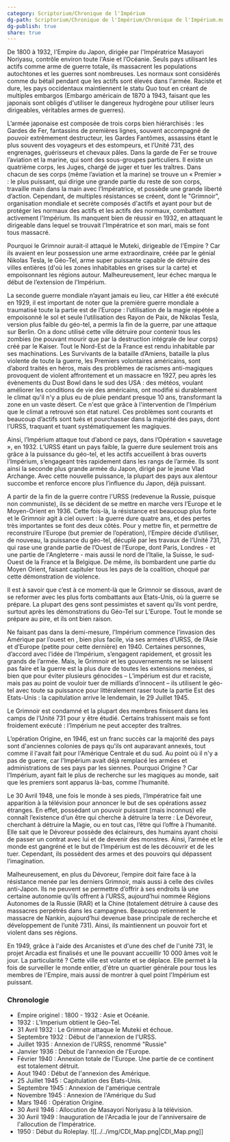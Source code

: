 ```yaml
---
category: Scriptorium/Chronique de l'Impérium
dg-path: Scriptorium/Chronique de l'Impérium/Chronique de l'Impérium.md
dg-publish: true
share: true
---
```



De 1800 à 1932, l'Empire du Japon, dirigée par l'Impératrice Masayori Noriyasu, contrôle environ toute l'Asie et l’Océanie. Seuls pays utilisant les actifs comme arme de guerre totale, ils massacrent les populations autochtones et les guerres sont nombreuses. Les normaux sont considérés comme du bétail pendant que les actifs sont élevés dans l'armée. Raciste et dure, les pays occidentaux maintiennent le statu Quo tout en créant de multiples embargos (Embargo américain de 1870 à 1943, faisant que les japonais sont obligés d'utiliser le dangereux hydrogène pour utiliser leurs dirigeables, véritables armes de guerres).

L’armée japonaise est composée de trois corps bien hiérarchisés : les Gardes de Fer, fantassins de premières lignes, souvent accompagné de pouvoir extrêmement destructeur, les Gardes Fantômes, assassins étant le plus souvent des voyageurs et des estompeurs, et l’Unité 731, des engrenages, guérisseurs et chevaux pâles. Dans la garde de Fer se trouve l’aviation et la marine, qui sont des sous-groupes particuliers. Il existe un quatrième corps, les Juges, chargé de juger et tuer les traîtres. Dans chacun de ses corps (même l’aviation et la marine) se trouve un « Premier » : le plus puissant, qui dirige une grande partie du reste de son corps, travaille main dans la main avec l’Impératrice, et possède une grande liberté d’action. Cependant, de multiples résistances se créent, dont le "Grimnoir", organisation mondiale et secrète composés d'actifs et ayant pour but de protéger les normaux des actifs et les actifs des normaux, combattent activement l'Impérium. Ils manquent bien de réussir en 1932, en attaquant le dirigeable dans lequel se trouvait l'Impératrice et son mari, mais se font tous massacré.

Pourquoi le Grimnoir aurait-il attaqué le Muteki, dirigeable de l'Empire ? Car ils avaient en leur possession une arme extraordinaire, créée par le génial Nikolas Tesla, le Géo-Tel, arme super puissante capable de détruire des villes entières (d'où les zones inhabitables en grises sur la carte) et empoisonnant les régions autour. Malheureusement, leur échec marqua le début de l’extension de l’Impérium.

La seconde guerre mondiale n’ayant jamais eu lieu, car Hitler a été exécuté en 1929, il est important de noter que la première guerre mondiale a traumatisé toute la partie est de l’Europe : l’utilisation de la magie répétée a empoisonné le sol et seule l’utilisation des Rayon de Paix, de Nikolas Tesla, version plus faible du géo-tel, a permis la fin de la guerre, par une attaque sur Berlin. On a donc utilisé cette ville détruire pour contenir tous les zombies (ne pouvant mourir que par la destruction intégrale de leur corps) créé par le Kaiser. Tout le Nord-Est de la France est rendu inhabitable par ses machinations. Les Survivants de la bataille d’Amiens, bataille la plus violente de toute la guerre, les Premiers volontaires américains, sont d’abord traités en héros, mais des problèmes de racismes anti-magiques provoquent de violent affrontement et un massacre en 1927, peu après les évènements du Dust Bowl dans le sud des USA : des météos, voulant améliorer les conditions de vie des américains, ont modifié si durablement le climat qu'il n'y a plus eu de pluie pendant presque 10 ans, transformant la zone en un vaste désert. Ce n'est que grâce à l'intervention de l'Impérium que le climat a retrouvé son état naturel. Ces problèmes sont courants et beaucoup d’actifs sont tués et pourchasser dans la majorité des pays, dont l’URSS, traquant et tuant systématiquement les magiques. 

Ainsi, l’Impérium attaque tout d’abord ce pays, dans l’Opération « sauvetage », en 1932. L’URSS étant un pays faible, la guerre dure seulement trois ans grâce à la puissance du géo-tel, et les actifs accueillent à bras ouverts l’Impérium, s’engageant très rapidement dans les rangs de l’armée. Ils sont ainsi la seconde plus grande armée du Japon, dirigé par le jeune Vlad Archange.  Avec cette nouvelle puissance, la plupart des pays aux alentour succombe et renforce encore plus l’influence du Japon, déjà puissant.

A partir de la fin de la guerre contre l'URSS (redevenue la Russie, puisque non communiste), ils se décident de se mettre en marche vers l’Europe et le Moyen-Orient en 1936. Cette fois-là, la résistance est beaucoup plus forte et le Grimnoir agit à ciel ouvert : la guerre dure quatre ans, et des pertes très importantes se font des deux côtés. Pour y mettre fin, et permettre de reconstruire l’Europe (but premier de l’opération), l’Empire décide d’utiliser, de nouveau, la puissance du géo-tel, décuplé par les travaux de l’Unité 731, qui rase une grande partie de l’Ouest de l’Europe, dont Paris, Londres - et une partie de l'Angleterre - mais aussi le nord de l’Italie, la Suisse, le sud-Ouest de la France et la Belgique. De même, ils bombardent une partie du Moyen Orient, faisant capituler tous les pays de la coalition, choqué par cette démonstration de violence.

Il est à savoir que c’est à ce moment-là que le Grimnoir se dissous, avant de se reformer avec les plus forts combattants aux Etats-Unis, où la guerre se prépare. La plupart des gens sont pessimistes et savent qu’ils vont perdre, surtout après les démonstrations du Géo-Tel sur L’Europe. Tout le monde se prépare au pire, et ils ont bien raison.

Ne faisant pas dans la demi-mesure, l’Impérium commence l’invasion des Amérique par l’ouest en , bien plus facile, via ses armées d’URSS, de l’Asie et d’Europe (petite pour cette dernière) en 1940. Certaines personnes, d’accord avec l’idée de l’Impérium, s’engagent rapidement, et grossit les grands de l’armée. Mais, le Grimnoir et les gouvernements ne se laissent pas faire et la guerre est la plus dure de toutes les extensions menées, si bien que pour éviter plusieurs génocides – L’impérium est dur et raciste, mais pas au point de vouloir tuer de milliards d’innocent – ils utilisent le géo-tel avec toute sa puissance pour littéralement raser toute la partie Est des Etats-Unis : la capitulation arrive le lendemain, le 29 Juillet 1945.

Le Grimnoir est condamné et la plupart des membres finissent dans les camps de l’Unité 731 pour y être étudié. Certains trahissent mais se font froidement exécuté : l’Impérium ne peut accepter des traîtres. 

L’opération Origine, en 1946, est un franc succès car la majorité des pays sont d'anciennes colonies de pays qu'ils ont auparavant annexés, tout comme il l'avait fait pour l'Amérique Centrale et du sud. Au point où il n'y a pas de guerre, car l'Impérium avait déjà remplacé les armées et administrations de ses pays par les siennes. Pourquoi Origine ? Car l’Impérium, ayant fait le plus de recherche sur les magiques au monde, sait que les premiers sont apparus là-bas, comme l’humanité. 

Le 30 Avril 1948, une fois le monde à ses pieds, l’Impératrice fait une apparition à la télévision pour annoncer le but de ses opérations assez étranges. En effet, possédant un pouvoir puissant (mais inconnus) elle connaît l’existence d’un être qui cherche à détruire la terre : Le Dévoreur, cherchant à détruire la Magie, ou en tout cas, l’être qui l’offre à l’humanité. Elle sait que le Dévoreur possède des éclaireurs, des humains ayant choisi de passer un contrat avec lui et de devenir des monstres. Ainsi, l’armée et le monde est gangréné et le but de l’Impérium est de les découvrir et de les tuer. Cependant, ils possèdent des armes et des pouvoirs qui dépassent l’imagination. 

Malheureusement, en plus du Dévoreur, l’empire doit faire face à la résistance menée par les derniers Grimnoir, mais aussi à celle des civiles anti-Japon. Ils ne peuvent se permettre d’offrir à ses endroits là une certaine autonomie qu’ils offrent à l’URSS, aujourd’hui nommée Régions Autonomes de la Russie (RAR) et la Chine (totalement détruire à cause des massacres perpétrés dans les campagnes. Beaucoup retiennent le massacre de Nankin, aujourd’hui devenue base principale de recherche et développement de l’unité 731). Ainsi, ils maintiennent un pouvoir fort et violent dans ses régions.

En 1949, grâce à l'aide des Arcanistes et d'une des chef de l'unité 731, le projet Arcadia est finalisés et une île pouvant accueillir 10 000 âmes voit le jour. La particularité ? Cette ville est volante et se déplace. Elle permet à la fois de surveiller le monde entier, d'être un quartier générale pour tous les membres de l'Empire, mais aussi de montrer à quel point l'Impérium est puissant. 

### Chronologie

- Empire originel : 1800 - 1932 : Asie et Océanie.
- 1932 : L'Imperium obtient le Géo-Tel.
- 31 Avril 1932 : Le Grimnoir attaque le Muteki et échoue.
- Septembre 1932 : Début de l'annexion de l'URSS.
- Juillet 1935 : Annexion de l'URSS, renommé "Russie"
- Janvier 1936 : Début de l'annexion de l'Europe.
- Février 1940 : Annexion totale de l'Europe. Une partie de ce continent est totalement détruit.
- Aout 1940 : Début de l'annexion des Amérique. 
- 25 Juillet 1945 : Capitulation des Etats-Unis.
- Septembre 1945 : Annexion de l'amérique centrale
- Novembre 1945 : Annexion de l'Amérique du Sud
- Mars 1946 : Opération Origine.
- 30 Avril 1946 : Allocution de Masayori Noriyasu à la télévision.
- 30 Avril 1949 : Inauguration de l'Arcadia le jour de l'anniversaire de l'allocution de l'Impératrice. 
- 1950 : Début du Roleplay.
![[../../img/CDI_Map.png|CDI_Map.png]]